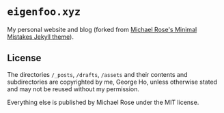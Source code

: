 # `eigenfoo.xyz`

My personal website and blog (forked from [Michael Rose's Minimal Mistakes Jekyll
theme](https://github.com/mmistakes/minimal-mistakes)).

## License

The directories `/_posts`, `/drafts`, `/assets` and their contents and
subdirectories are copyrighted by me, George Ho, unless otherwise stated and may
not be reused without my permission.

Everything else is published by Michael Rose under the MIT license.
